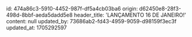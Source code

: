 id: 474a86c3-5910-4452-987f-df5a4cb03ba6
origin: d62450e8-28f3-498d-8bbf-aeda5dadd5e8
header_title: 'LANÇAMENTO 16 DE JANEIRO!'
content: null
updated_by: 73686ab2-fd43-4959-9059-d98159f3ec3f
updated_at: 1705292597
